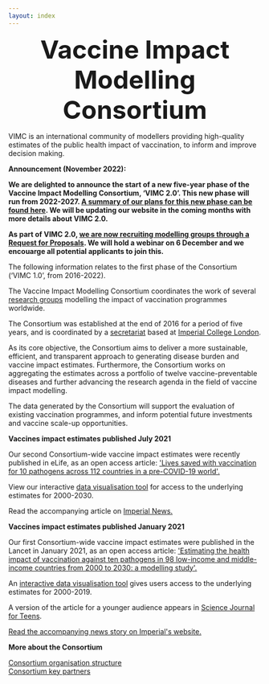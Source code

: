 ```yaml
---
layout: index     
---
```


<div style="font-size:50px; text-align:center; font-weight:bold">Vaccine Impact Modelling Consortium</div>

VIMC is an international community of modellers providing high-quality estimates of the public health impact of vaccination, to inform and improve decision making.

<b>Announcement (November 2022):</b>

<b>We are delighted to announce the start of a new five-year phase of the Vaccine Impact Modelling Consortium, ‘VIMC 2.0’. This new phase will run from 2022-2027. [A summary of our plans for this new phase can be found here](/2022-11-14-VIMC-2-0-funding). We will be updating our website in the coming months with more details about VIMC 2.0.</b>

<b>As part of VIMC 2.0, [we are now recruiting modelling groups through a Request for Proposals](https://www.vaccineimpact.org/2022-11-23-rfp/). We will hold a webinar on 6 December and we encouarge all potential applicants to join this.</b> 

The following information relates to the first phase of the Consortium (‘VIMC 1.0’, from 2016-2022).

The Vaccine Impact Modelling Consortium coordinates the work of several [research groups](/modellers) modelling the impact of vaccination programmes worldwide.   

The Consortium was established at the end of 2016 for a period of five years, and is coordinated by a [secretariat](/secretariat) based at [Imperial College London](http://www.imperial.ac.uk/).   

As its core objective, the Consortium aims to deliver a more sustainable, efficient, and transparent approach to generating disease burden and vaccine impact estimates. Furthermore, the Consortium works on aggregating the estimates across a portfolio of twelve vaccine-preventable diseases and further advancing the research agenda in the field of vaccine impact modelling.   

The data generated by the Consortium will support the evaluation of existing vaccination programmes, and inform potential future investments and vaccine scale-up opportunities.   


**Vaccines impact estimates published July 2021**

Our second Consortium-wide vaccine impact estimates were recently published in eLife, as an open access article: ['Lives saved with vaccination for 10 pathogens across 112 countries in a pre-COVID-19 world'.](https://doi.org/10.7554/eLife.67635)

View our interactive [data visualisation tool](https://montagu.vaccineimpact.org/2021/visualisation/) for access to the underlying estimates for 2000-2030.

Read the accompanying article on [Imperial News.](https://www.imperial.ac.uk/news/225353/vaccines-given-last-20-years-could/)


**Vaccines impact estimates published January 2021**

Our first Consortium-wide vaccine impact estimates were published in the Lancet in January 2021, as an open access article: ['Estimating the health impact of vaccination against ten pathogens in 98 low-income and middle-income countries from 2000 to 2030: a modelling study'.](https://doi.org/10.1016/S0140-6736(20)32657-X)

An [interactive data visualisation tool](https://montagu.vaccineimpact.org/2020/datavis) gives users access to the underlying estimates for 2000-2019.

A version of the article for a younger audience appears in [Science Journal for Teens](https://sciencejournalforkids.org/articles/how-many-lives-do-vaccines-save/).

[Read the accompanying news story on Imperial's website.](https://www.imperial.ac.uk/news/213373/vaccines-prevented-37-million-deaths-lmics/)




**More about the Consortium**

[Consortium organisation structure](/resources/VIMC_organogram_2020.pdf)    
[Consortium key partners](/partners)   


